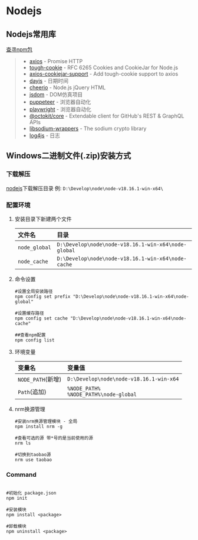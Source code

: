 # Nodejs

## Nodejs常用库

[查寻npm包](https://www.npmjs.com)

> - [axios](https://www.npmjs.com/package/axios) - Promise HTTP 
> - [tough-cookie](https://www.npmjs.com/package/tough-cookie) - RFC 6265 Cookies and CookieJar for Node.js
> - [axios-cookiejar-support](https://www.npmjs.com/package/axios-cookiejar-support) - Add tough-cookie support to axios
> - [dayjs](https://www.npmjs.com/package/dayjs) - 日期时间
> - [cheerio](https://www.npmjs.com/package/cheerio) - Node.js jQuery HTML
> - [jsdom](https://www.npmjs.com/package/jsdom) -  DOM仿真项目
> - [puppeteer](https://www.npmjs.com/package/puppeteer) - 浏览器自动化
> - [playwright](https://www.npmjs.com/package/playwright) - 浏览器自动化
> - [@octokit/core](https://www.npmjs.com/package/@octokit/core) - Extendable client for GitHub's REST & GraphQL APIs
> - [libsodium-wrappers](https://www.npmjs.com/package/libsodium-wrappers) - The sodium crypto library
> - [log4js](https://www.npmjs.com/package/log4js) - 日志

## Windows二进制文件(.zip)安装方式

### 下载解压

[nodejs](https://nodejs.org/en/download/)下载解压目录 例: `D:\Develop\node\node-v18.16.1-win-x64\`

### 配置环境

1. 安装目录下新建两个文件

    文件名|目录
    :-|:-|
    `node_global`|`D:\Develop\node\node-v18.16.1-win-x64\node-global`
    `node_cache`|`D:\Develop\node\node-v18.16.1-win-x64\node-cache`

2. 命令设置

    ```
    #设置全局安装路径
    npm config set prefix "D:\Develop\node\node-v18.16.1-win-x64\node-global"

    #设置缓存路径
    npm config set cache "D:\Develop\node\node-v18.16.1-win-x64\node-cache"

    ##查看npm配置
    npm config list
    ```

3. 环境变量

    变量名|变量值
    :-|:-|
    `NODE_PATH`(新增)|`D:\Develop\node\node-v18.16.1-win-x64`
    `Path`(追加)| `%NODE_PATH%`<br>`%NODE_PATH%\node-global`

4. nrm换源管理

    ```
    #安装nrm换源管理模块 - 全局
    npm install nrm -g

    #查看可选的源 带*号的是当前使用的源
    nrm ls

    #切换到taobao源
    nrm use taobao
    ```

### Command

```

#初始化 package.json
npm init

#安装模块
npm install <package>

#卸载模块
npm uninstall <package>

```